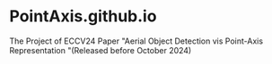 # PointAxis.github.io
The Project of ECCV24 Paper "Aerial Object Detection vis Point-Axis Representation "(Released before October 2024)
